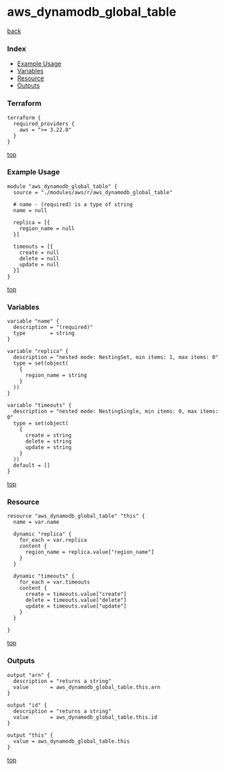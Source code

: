 # aws_dynamodb_global_table
[back](../aws.md)
### Index
- [Example Usage](#example-usage)
- [Variables](#variables)
- [Resource](#resource)
- [Outputs](#outputs)
### Terraform
```hcl
terraform {
  required_providers {
    aws = ">= 3.22.0"
  }
}
```
[top](#index)
### Example Usage
```hcl
module "aws_dynamodb_global_table" {
  source = "./modules/aws/r/aws_dynamodb_global_table"

  # name - (required) is a type of string
  name = null

  replica = [{
    region_name = null
  }]

  timeouts = [{
    create = null
    delete = null
    update = null
  }]
}
```
[top](#index)
### Variables
```hcl
variable "name" {
  description = "(required)"
  type        = string
}

variable "replica" {
  description = "nested mode: NestingSet, min items: 1, max items: 0"
  type = set(object(
    {
      region_name = string
    }
  ))
}

variable "timeouts" {
  description = "nested mode: NestingSingle, min items: 0, max items: 0"
  type = set(object(
    {
      create = string
      delete = string
      update = string
    }
  ))
  default = []
}
```
[top](#index)

### Resource
```hcl
resource "aws_dynamodb_global_table" "this" {
  name = var.name

  dynamic "replica" {
    for_each = var.replica
    content {
      region_name = replica.value["region_name"]
    }
  }

  dynamic "timeouts" {
    for_each = var.timeouts
    content {
      create = timeouts.value["create"]
      delete = timeouts.value["delete"]
      update = timeouts.value["update"]
    }
  }

}
```
[top](#index)
### Outputs
```hcl
output "arn" {
  description = "returns a string"
  value       = aws_dynamodb_global_table.this.arn
}

output "id" {
  description = "returns a string"
  value       = aws_dynamodb_global_table.this.id
}

output "this" {
  value = aws_dynamodb_global_table.this
}
```
[top](#index)
